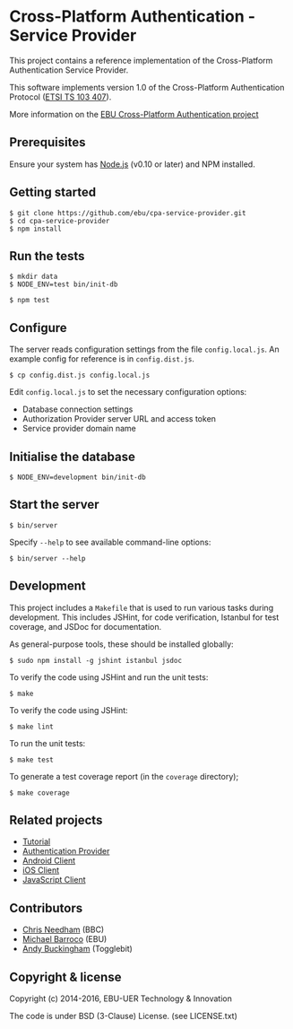 # Cross-Platform Authentication - Service Provider

This project contains a reference implementation of the Cross-Platform
Authentication Service Provider.

This software implements version 1.0 of the Cross-Platform Authentication Protocol ([ETSI TS 103 407](https://portal.etsi.org/webapp/WorkProgram/Report_WorkItem.asp?WKI_ID=47970)).

More information on the [EBU Cross-Platform Authentication project](http://tech.ebu.ch/cpa)

## Prerequisites

Ensure your system has [Node.js](http://nodejs.org/) (v0.10 or later) and NPM installed.

## Getting started

    $ git clone https://github.com/ebu/cpa-service-provider.git
    $ cd cpa-service-provider
    $ npm install

## Run the tests

    $ mkdir data
    $ NODE_ENV=test bin/init-db

    $ npm test

## Configure

The server reads configuration settings from the file `config.local.js`.
An example config for reference is in `config.dist.js`.

    $ cp config.dist.js config.local.js

Edit `config.local.js` to set the necessary configuration options:

* Database connection settings
* Authorization Provider server URL and access token
* Service provider domain name

## Initialise the database

    $ NODE_ENV=development bin/init-db

## Start the server

    $ bin/server

Specify `--help` to see available command-line options:

    $ bin/server --help

## Development

This project includes a `Makefile` that is used to run various tasks during
development. This includes JSHint, for code verification, Istanbul for test
coverage, and JSDoc for documentation.

As general-purpose tools, these should be installed globally:

    $ sudo npm install -g jshint istanbul jsdoc

To verify the code using JSHint and run the unit tests:

    $ make

To verify the code using JSHint:

    $ make lint

To run the unit tests:

    $ make test

To generate a test coverage report (in the `coverage` directory);

    $ make coverage

## Related projects

* [Tutorial](https://github.com/ebu/cpa-tutorial)
* [Authentication Provider](https://github.com/ebu/cpa-auth-provider)
* [Android Client](https://github.com/ebu/cpa-android)
* [iOS Client](https://github.com/ebu/cpa-ios)
* [JavaScript Client](https://github.com/ebu/cpa.js)

## Contributors

* [Chris Needham](https://github.com/chrisn) (BBC)
* [Michael Barroco](https://github.com/barroco) (EBU)
* [Andy Buckingham](https://github.com/andybee) (Togglebit)

## Copyright & license

Copyright (c) 2014-2016, EBU-UER Technology & Innovation

The code is under BSD (3-Clause) License. (see LICENSE.txt)
